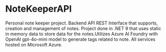 # NoteKeeperAPI
Personal note keeper project. Backend API REST Interface that supports, creation and management of notes. Project done in .NET 9 that uses static in memory data to store data for the notes.Utilizes Azure AI Foundry with OpenAI gpt-4o-mini model to generate tags related to note. All services hosted on Microsoft Azure.
